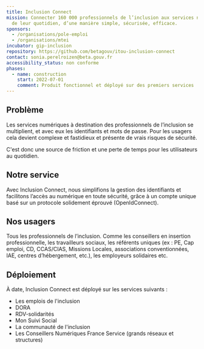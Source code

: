 ```yaml
---
title: Inclusion Connect
mission: Connecter 160 000 professionnels de l’inclusion aux services numériques
  de leur quotidien, d’une manière simple, sécurisée, efficace.
sponsors:
  - /organisations/pole-emploi
  - /organisations/mtei
incubator: gip-inclusion
repository: https://github.com/betagouv/itou-inclusion-connect
contact: sonia.perelroizen@beta.gouv.fr
accessibility_status: non conforme
phases:
  - name: construction
    start: 2022-07-01
    comment: Produit fonctionnel et déployé sur des premiers services
---
```

## Problème

Les services numériques à destination des professionnels de l’inclusion se multiplient, et avec eux les identifiants et mots de passe. Pour les usagers cela devient complexe et fastidieux et présente de vrais risques de sécurité.

C'est donc une source de friction et une perte de temps pour les utilisateurs au quotidien.

## Notre service

Avec Inclusion Connect, nous simplifions la gestion des identifiants et facilitons l’accès au numérique en toute sécurité, grâce à un compte unique basé sur un protocole solidement éprouvé (OpenIdConnect).

## Nos usagers

Tous les professionnels de l’inclusion. Comme les conseillers en insertion professionnelle, les travailleurs sociaux, les référents uniques (ex : PE, Cap emploi, CD, CCAS/CIAS, Missions Locales, associations conventionnées, IAE, centres d’hébergement, etc.), les employeurs solidaires etc.

## Déploiement

À date, Inclusion Connect est déployé sur les services suivants :

* Les emplois de l'inclusion
* DORA
* RDV-solidarités
* M﻿on Suivi Social
* L﻿a communauté de l'inclusion
* L﻿es Conseillers Numériques France Service (grands réseaux et structures)